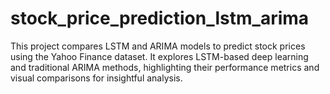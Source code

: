 # stock_price_prediction_lstm_arima
This project compares LSTM and ARIMA models to predict stock prices using the Yahoo Finance dataset. It explores LSTM-based deep learning and traditional ARIMA methods, highlighting their performance metrics and visual comparisons for insightful analysis.

